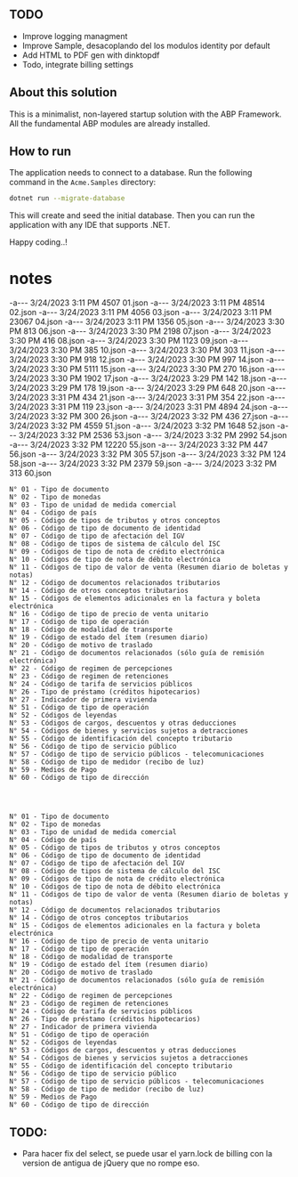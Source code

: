 ## TODO
- Improve logging managment
- Improve Sample, desacoplando del los modulos identity por default
- Add HTML to PDF gen with dinktopdf
- Todo, integrate billing settings


## About this solution

This is a minimalist, non-layered startup solution with the ABP Framework. All the fundamental ABP modules are already installed.

## How to run

The application needs to connect to a database. Run the following command in the `Acme.Samples` directory:

````bash
dotnet run --migrate-database
````

This will create and seed the initial database. Then you can run the application with any IDE that supports .NET.

Happy coding..!



# notes



-a---           3/24/2023  3:11 PM           4507 01.json
-a---           3/24/2023  3:11 PM          48514 02.json
-a---           3/24/2023  3:11 PM           4056 03.json
-a---           3/24/2023  3:11 PM          23067 04.json
-a---           3/24/2023  3:11 PM           1356 05.json
-a---           3/24/2023  3:30 PM            813 06.json
-a---           3/24/2023  3:30 PM           2198 07.json
-a---           3/24/2023  3:30 PM            416 08.json
-a---           3/24/2023  3:30 PM           1123 09.json
-a---           3/24/2023  3:30 PM            385 10.json
-a---           3/24/2023  3:30 PM            303 11.json
-a---           3/24/2023  3:30 PM            918 12.json
-a---           3/24/2023  3:30 PM            997 14.json
-a---           3/24/2023  3:30 PM           5111 15.json
-a---           3/24/2023  3:30 PM            270 16.json
-a---           3/24/2023  3:30 PM           1902 17.json
-a---           3/24/2023  3:29 PM            142 18.json
-a---           3/24/2023  3:29 PM            178 19.json
-a---           3/24/2023  3:29 PM            648 20.json
-a---           3/24/2023  3:31 PM            434 21.json
-a---           3/24/2023  3:31 PM            354 22.json
-a---           3/24/2023  3:31 PM            119 23.json
-a---           3/24/2023  3:31 PM           4894 24.json
-a---           3/24/2023  3:32 PM            300 26.json
-a---           3/24/2023  3:32 PM            436 27.json
-a---           3/24/2023  3:32 PM           4559 51.json
-a---           3/24/2023  3:32 PM           1648 52.json
-a---           3/24/2023  3:32 PM           2536 53.json
-a---           3/24/2023  3:32 PM           2992 54.json
-a---           3/24/2023  3:32 PM          12220 55.json
-a---           3/24/2023  3:32 PM            447 56.json
-a---           3/24/2023  3:32 PM            305 57.json
-a---           3/24/2023  3:32 PM            124 58.json
-a---           3/24/2023  3:32 PM           2379 59.json
-a---           3/24/2023  3:32 PM            313 60.json




    N° 01 - Tipo de documento
    N° 02 - Tipo de monedas
    N° 03 - Tipo de unidad de medida comercial
    N° 04 - Código de país
    N° 05 - Código de tipos de tributos y otros conceptos
    N° 06 - Código de tipo de documento de identidad
    N° 07 - Código de tipo de afectación del IGV
    N° 08 - Código de tipos de sistema de cálculo del ISC
    N° 09 - Códigos de tipo de nota de crédito electrónica
    N° 10 - Códigos de tipo de nota de débito electrónica
    N° 11 - Códigos de tipo de valor de venta (Resumen diario de boletas y notas)
    N° 12 - Código de documentos relacionados tributarios
    N° 14 - Código de otros conceptos tributarios
    N° 15 - Códigos de elementos adicionales en la factura y boleta electrónica
    N° 16 - Código de tipo de precio de venta unitario
    N° 17 - Código de tipo de operación
    N° 18 - Código de modalidad de transporte
    N° 19 - Código de estado del ítem (resumen diario)
    N° 20 - Código de motivo de traslado
    N° 21 - Código de documentos relacionados (sólo guía de remisión electrónica)
    N° 22 - Código de regimen de percepciones
    N° 23 - Código de regimen de retenciones
    N° 24 - Código de tarifa de servicios públicos
    N° 26 - Tipo de préstamo (créditos hipotecarios)
    N° 27 - Indicador de primera vivienda
    N° 51 - Código de tipo de operación
    N° 52 - Códigos de leyendas
    N° 53 - Códigos de cargos, descuentos y otras deducciones
    N° 54 - Códigos de bienes y servicios sujetos a detracciones
    N° 55 - Código de identificación del concepto tributario
    N° 56 - Código de tipo de servicio público
    N° 57 - Código de tipo de servicio públicos - telecomunicaciones
    N° 58 - Código de tipo de medidor (recibo de luz)
    N° 59 - Medios de Pago
    N° 60 - Código de tipo de dirección




    N° 01 - Tipo de documento
    N° 02 - Tipo de monedas
    N° 03 - Tipo de unidad de medida comercial
    N° 04 - Código de país
    N° 05 - Código de tipos de tributos y otros conceptos
    N° 06 - Código de tipo de documento de identidad
    N° 07 - Código de tipo de afectación del IGV
    N° 08 - Código de tipos de sistema de cálculo del ISC
    N° 09 - Códigos de tipo de nota de crédito electrónica
    N° 10 - Códigos de tipo de nota de débito electrónica
    N° 11 - Códigos de tipo de valor de venta (Resumen diario de boletas y notas)
    N° 12 - Código de documentos relacionados tributarios
    N° 14 - Código de otros conceptos tributarios
    N° 15 - Códigos de elementos adicionales en la factura y boleta electrónica
    N° 16 - Código de tipo de precio de venta unitario
    N° 17 - Código de tipo de operación
    N° 18 - Código de modalidad de transporte
    N° 19 - Código de estado del ítem (resumen diario)
    N° 20 - Código de motivo de traslado
    N° 21 - Código de documentos relacionados (sólo guía de remisión electrónica)
    N° 22 - Código de regimen de percepciones
    N° 23 - Código de regimen de retenciones
    N° 24 - Código de tarifa de servicios públicos
    N° 26 - Tipo de préstamo (créditos hipotecarios)
    N° 27 - Indicador de primera vivienda
    N° 51 - Código de tipo de operación
    N° 52 - Códigos de leyendas
    N° 53 - Códigos de cargos, descuentos y otras deducciones
    N° 54 - Códigos de bienes y servicios sujetos a detracciones
    N° 55 - Código de identificación del concepto tributario
    N° 56 - Código de tipo de servicio público
    N° 57 - Código de tipo de servicio públicos - telecomunicaciones
    N° 58 - Código de tipo de medidor (recibo de luz)
    N° 59 - Medios de Pago
    N° 60 - Código de tipo de dirección
    

## TODO:
- Para hacer fix del select, se puede usar el yarn.lock de billing con la version de antigua de jQuery que no rompe eso.